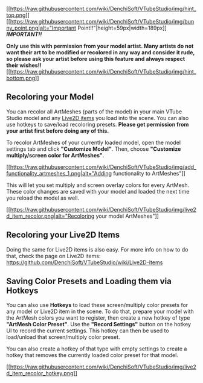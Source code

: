 
[[https://raw.githubusercontent.com/wiki/DenchiSoft/VTubeStudio/img/hint_top.png]]
[[https://raw.githubusercontent.com/wiki/DenchiSoft/VTubeStudio/img/bunny_point.png|alt="Important Point!!"|height=59px|width=189px]]<br/>
**_IMPORTANT!!_**

**Only use this with permission from your model artist. Many artists do not want their art to be modified or recolored in any way and consider it rude, so please ask your artist before using this feature and always respect their wishes!!**
[[https://raw.githubusercontent.com/wiki/DenchiSoft/VTubeStudio/img/hint_bottom.png]]

## Recoloring your Model

You can recolor all ArtMeshes (parts of the model) in your main VTube Studio model and any [Live2D items](https://github.com/DenchiSoft/VTubeStudio/wiki/Live2D-Items) you load into the scene. You can also use hotkeys to save/load recoloring presets. **Please get permission from your artist first before doing any of this.**

To recolor ArtMeshes of your currently loaded model, open the model settings tab and click **"Customize Model"**. Then, choose **"Customize multiply/screen color for ArtMeshes"**.

[[https://raw.githubusercontent.com/wiki/DenchiSoft/VTubeStudio/img/add_functionality_artmeshes_1.png|alt="Adding functionality to ArtMeshes"]]

This will let you set multiply and screen overlay colors for every ArtMesh. These color changes are saved with your model and loaded the next time you reload the model as well.

[[https://raw.githubusercontent.com/wiki/DenchiSoft/VTubeStudio/img/live2d_item_recolor.png|alt="Recoloring your model ArtMeshes"]]

## Recoloring your Live2D Items

Doing the same for Live2D items is also easy. For more info on how to do that, check the page on Live2D items: https://github.com/DenchiSoft/VTubeStudio/wiki/Live2D-Items

## Saving Color Presets and Loading them via Hotkeys

You can also use **Hotkeys** to load these screen/multiply color presets for any model or Live2D item in the scene. To do that, prepare your model with the ArtMesh colors you want to register, then create a new hotkey of type **"ArtMesh Color Preset"**. Use the **"Record Settings"** button on the hotkey UI to record the current settings. This hotkey can then be used to load/unload that screen/multiply color preset.

You can also create a hotkey of that type with empty settings to create a hotkey that removes the currently loaded color preset for that model.

[[https://raw.githubusercontent.com/wiki/DenchiSoft/VTubeStudio/img/live2d_item_recolor_hotkey.png]]




